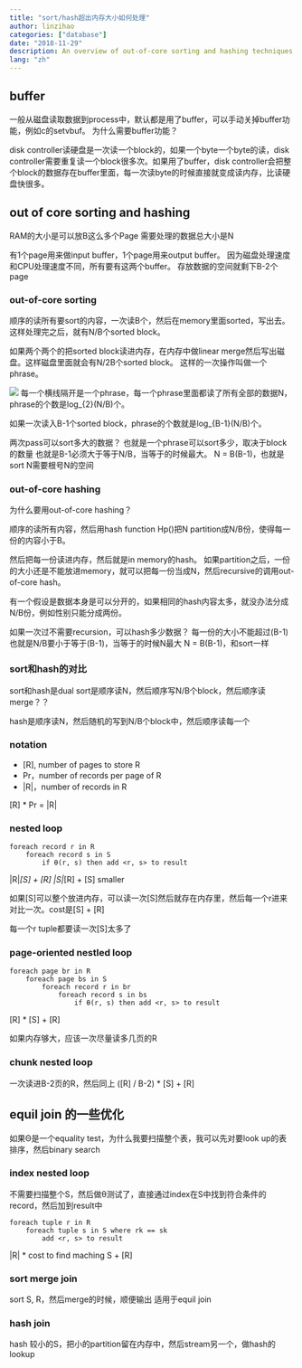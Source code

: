 ```yaml
---
title: "sort/hash超出内存大小如何处理"
author: linzihao
categories: ["database"]
date: "2018-11-29"
description: An overview of out-of-core sorting and hashing techniques for handling datasets larger than available memory. This post explains buffer usage, the process of external sorting with multiple passes, and partitioning strategies for out-of-core hashing, including analysis of memory requirements and data size limitations.
lang: "zh"
---
```


## buffer
一般从磁盘读取数据到process中，默认都是用了buffer，可以手动关掉buffer功能，例如c的setvbuf。
为什么需要buffer功能？

disk controller读硬盘是一次读一个block的，如果一个byte一个byte的读，disk controller需要重复读一个block很多次。如果用了buffer，disk controller会把整个block的数据存在buffer里面，每一次读byte的时候直接就变成读内存，比读硬盘快很多。

## out of core sorting and hashing
RAM的大小是可以放B这么多个Page
需要处理的数据总大小是N

有1个page用来做input buffer，1个page用来output buffer。
因为磁盘处理速度和CPU处理速度不同，所有要有这两个buffer。
存放数据的空间就剩下B-2个page

### out-of-core sorting
顺序的读所有要sort的内容，一次读B个，然后在memory里面sorted，写出去。
这样处理完之后，就有N/B个sorted block。

如果两个两个的把sorted block读进内存，在内存中做linear merge然后写出磁盘。这样磁盘里面就会有N/2B个sorted block。
这样的一次操作叫做一个phrase。

![](https://i.imgur.com/jWiKLKd.png)
每一个横线隔开是一个phrase，每一个phrase里面都读了所有全部的数据N，phrase的个数是log_{2}(N/B)个。

如果一次读入B-1个sorted block，phrase的个数就是log_{B-1}(N/B)个。

两次pass可以sort多大的数据？
也就是一个phrase可以sort多少，取决于block的数量
也就是B-1必须大于等于N/B，当等于的时候最大。
N = B(B-1)，也就是sort N需要根号N的空间


### out-of-core hashing
为什么要用out-of-core hashing？


顺序的读所有内容，然后用hash function Hp()把N partition成N/B份，使得每一份的内容小于B。

然后把每一份读进内存，然后就是in memory的hash。
如果partition之后，一份的大小还是不能放进memory，就可以把每一份当成N，然后recursive的调用out-of-core hash。

有一个假设是数据本身是可以分开的，如果相同的hash内容太多，就没办法分成N/B份，例如性别只能分成两份。

如果一次过不需要recursion，可以hash多少数据？
每一份的大小不能超过(B-1)
也就是N/B要小于等于(B-1)，当等于的时候N最大
N = B(B-1)，和sort一样


### sort和hash的对比
sort和hash是dual
sort是顺序读N，然后顺序写N/B个block，然后顺序读merge？？

hash是顺序读N，然后随机的写到N/B个block中，然后顺序读每一个


### notation
- [R], number of pages to store R
- Pr，number of records per page of R
- |R|，number of records in R

[R] * Pr = |R|

### nested loop
```
foreach record r in R
	foreach record s in S
		if θ(r, s) then add <r, s> to result
```
|R|*[S] + [R]
|S|*[R] + [S] smaller

如果[S]可以整个放进内存，可以读一次[S]然后就存在内存里，然后每一个r进来对比一次。cost是[S] + [R]

每一个r tuple都要读一次[S]太多了

### page-oriented nestled loop
```
foreach page br in R
	foreach page bs in S
		foreach record r in br
			foreach record s in bs
				if θ(r, s) then add <r, s> to result
```
[R] * [S] + [R]

如果内存够大，应该一次尽量读多几页的R

### chunk nested loop
一次读进B-2页的R，然后同上
([R] / B-2) * [S] + [R]


## equil join 的一些优化
如果Θ是一个equality test，为什么我要扫描整个表，我可以先对要look up的表排序，然后binary search

### index nested loop
不需要扫描整个S，然后做θ测试了，直接通过index在S中找到符合条件的record，然后加到result中
```
foreach tuple r in R
	foreach tuple s in S where rk == sk
		add <r, s> to result
```
|R| * cost to find maching S + [R]

### sort merge join
sort S, R，然后merge的时候，顺便输出
适用于equil join

### hash join
hash 较小的S，把小的partition留在内存中，然后stream另一个，做hash的lookup